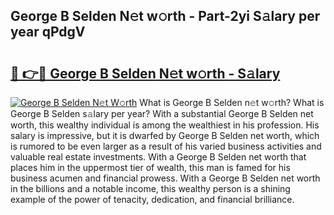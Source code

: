 ## George B Selden N𝚎t w𝚘rth - Part-2yi S𝚊lary per year qPdgV

# <h2><a href="http://gc468b.nevu.top/?p=George+B+Selden">🔗 👉🔴 George B Selden N𝚎t w𝚘rth - S𝚊lary</a></h2>

[![George B Selden N𝚎t W𝚘rth](https://i.imgur.com/Oavwk0R.jpeg)](http://gc468b.nevu.top/?p=George+B+Selden)
What is George B Selden n𝚎t w𝚘rth? What is George B Selden s𝚊lary per year?
With a substantial George B Selden net worth, this wealthy individual is among the wealthiest in his profession. His salary is impressive, but it is dwarfed by George B Selden net worth, which is rumored to be even larger as a result of his varied business activities and valuable real estate investments. With a George B Selden net worth that places him in the uppermost tier of wealth, this man is famed for his business acumen and financial prowess. With a George B Selden net worth in the billions and a notable income, this wealthy person is a shining example of the power of tenacity, dedication, and financial brilliance.
